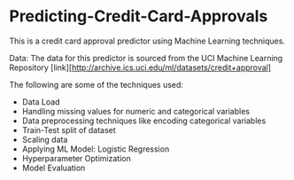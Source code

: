 # Predicting-Credit-Card-Approvals
This is a credit card approval predictor using Machine Learning techniques.

Data: The data for this predictor is sourced from the UCI Machine Learning Repository [link][http://archive.ics.uci.edu/ml/datasets/credit+approval]

The following are some of the techniques used:
* Data Load 
* Handling missing values for numeric and categorical variables
* Data preprocessing techniques like encoding categorical variables
* Train-Test split of dataset
* Scaling data
* Applying ML Model: Logistic Regression
* Hyperparameter Optimization
* Model Evaluation

